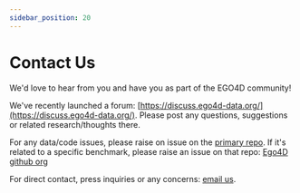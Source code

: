 ```yaml
---
sidebar_position: 20
---
```



# Contact Us

We'd love to hear from you and have you as part of the EGO4D community!

We've recently launched a forum: [https://discuss.ego4d-data.org/](https://discuss.ego4d-data.org/).  Please post any questions, suggestions or related research/thoughts there.

For any data/code issues, please raise on issue on the [primary repo](https://github.com/facebookresearch/EGO4D/issues).  If it's related to a specific benchmark, please raise an issue on that repo: [Ego4D github org](https://github.com/ego4d/)

For direct contact, press inquiries or any concerns: [email us](mailto:info@ego4d-data.org).

